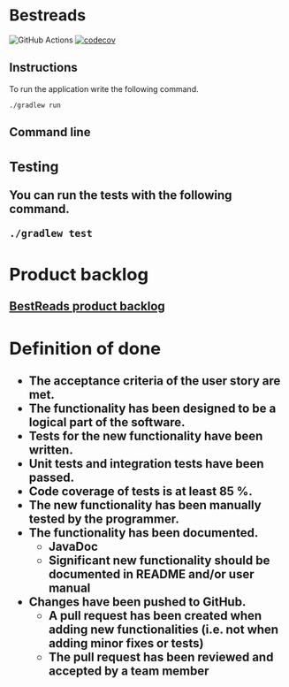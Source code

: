 <h1>Bestreads</h1>
  
![GitHub Actions](https://github.com/Branuz/bestreads/workflows/Java%20CI%20with%20Gradle/badge.svg) [![codecov](https://codecov.io/gh/Branuz/bestreads/branch/main/graph/badge.svg?token=VIKMUPE2NR)](https://codecov.io/gh/Branuz/bestreads)

<h2>Instructions</h2>

To run the application write the following command.

```
./gradlew run
```

<h2>Command line<h/2>
  
<h3>Testing</h3>
  
You can run the tests with the following command.
  
```
./gradlew test
```

<h2>Product backlog</h2>

[BestReads product backlog](https://github.com/Branuz/bestreads/projects/1)

<h2>Definition of done</h2>

* The acceptance criteria of the user story are met.
* The functionality has been designed to be a logical part of the software.
* Tests for the new functionality have been written.
* Unit tests and integration tests have been passed.
* Code coverage of tests is at least 85 %.
* The new functionality has been manually tested by the programmer.
* The functionality has been documented.
  * JavaDoc
  * Significant new functionality should be documented in README and/or user manual
* Changes have been pushed to GitHub.
  * A pull request has been created when adding new functionalities (i.e. not when adding minor fixes or tests)
  * The pull request has been reviewed and accepted by a team member
